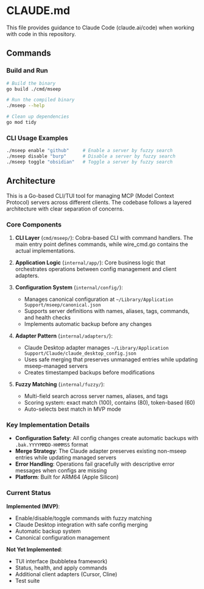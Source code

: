 # CLAUDE.md

This file provides guidance to Claude Code (claude.ai/code) when working with code in this repository.

## Commands

### Build and Run
```bash
# Build the binary
go build ./cmd/mseep

# Run the compiled binary
./mseep --help

# Clean up dependencies
go mod tidy
```

### CLI Usage Examples
```bash
./mseep enable "github"     # Enable a server by fuzzy search
./mseep disable "burp"      # Disable a server by fuzzy search  
./mseep toggle "obsidian"   # Toggle a server by fuzzy search
```

## Architecture

This is a Go-based CLI/TUI tool for managing MCP (Model Context Protocol) servers across different clients. The codebase follows a layered architecture with clear separation of concerns.

### Core Components

1. **CLI Layer** (`cmd/mseep/`): Cobra-based CLI with command handlers. The main entry point defines commands, while wire_cmd.go contains the actual implementations.

2. **Application Logic** (`internal/app/`): Core business logic that orchestrates operations between config management and client adapters.

3. **Configuration System** (`internal/config/`): 
   - Manages canonical configuration at `~/Library/Application Support/mseep/canonical.json`
   - Supports server definitions with names, aliases, tags, commands, and health checks
   - Implements automatic backup before any changes

4. **Adapter Pattern** (`internal/adapters/`):
   - Claude Desktop adapter manages `~/Library/Application Support/Claude/claude_desktop_config.json`
   - Uses safe merging that preserves unmanaged entries while updating mseep-managed servers
   - Creates timestamped backups before modifications

5. **Fuzzy Matching** (`internal/fuzzy/`): 
   - Multi-field search across server names, aliases, and tags
   - Scoring system: exact match (100), contains (80), token-based (60)
   - Auto-selects best match in MVP mode

### Key Implementation Details

- **Configuration Safety**: All config changes create automatic backups with `.bak.YYYYMMDD-HHMMSS` format
- **Merge Strategy**: The Claude adapter preserves existing non-mseep entries while updating managed servers
- **Error Handling**: Operations fail gracefully with descriptive error messages when configs are missing
- **Platform**: Built for ARM64 (Apple Silicon)

### Current Status

**Implemented (MVP)**:
- Enable/disable/toggle commands with fuzzy matching
- Claude Desktop integration with safe config merging
- Automatic backup system
- Canonical configuration management

**Not Yet Implemented**:
- TUI interface (bubbletea framework)
- Status, health, and apply commands
- Additional client adapters (Cursor, Cline)
- Test suite